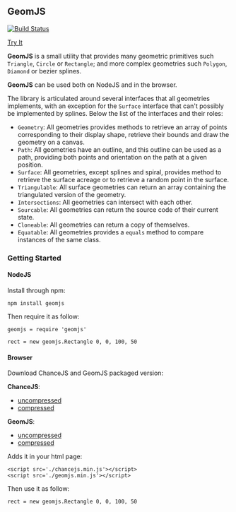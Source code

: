 ## GeomJS

[![Build Status](https://travis-ci.org/abe33/geomjs.png)](https://travis-ci.org/abe33/geomjs)

[Try It](http://abe33.github.com/geomjs/demos/demo.html)

**GeomJS** is a small utility that provides many geometric primitives such
`Triangle`, `Circle` or `Rectangle`; and more complex geometries
such `Polygon`, `Diamond` or bezier splines.

**GeomJS** can be used both on NodeJS and in the browser.

The library is articulated around several interfaces that all geometries
implements, with an exception for the `Surface` interface that can't possibly
be implemented by splines.
Below the list of the interfaces and their roles:

 * `Geometry`: All geometries provides methods to retrieve an array of points
   corresponding to their display shape, retrieve their bounds and draw the
   geometry on a canvas.
 * `Path`: All geometries have an outline, and this outline can be used as
   a path, providing both points and orientation on the path at a given
   position.
 * `Surface`: All geometries, except splines and spiral, provides method
   to retrieve the surface acreage or to retrieve a random point in the
   surface.
 * `Triangulable`: All surface geometries can return an array containing
   the triangulated version of the geometry.
 * `Intersections`: All geometries can intersect with each other.
 * `Sourcable`: All geometries can return the source code of their current
   state.
 * `Cloneable`: All geometries can return a copy of themselves.
 * `Equatable`: All geometries provides a `equals` method to compare
   instances of the same class.

### Getting Started

#### NodeJS

Install through npm:

    npm install geomjs

Then require it as follow:

    geomjs = require 'geomjs'

    rect = new geomjs.Rectangle 0, 0, 100, 50

#### Browser

Download ChanceJS and GeomJS packaged version:

**ChanceJS**:
 * [uncompressed](https://raw.github.com/abe33/chancejs/master/packages/chancejs.js)
 * [compressed](https://raw.github.com/abe33/chancejs/master/packages/chancejs.min.js)

**GeomJS**:
 * [uncompressed](https://raw.github.com/abe33/geomjs/master/packages/geomjs.js)
 * [compressed](https://raw.github.com/abe33/geomjs/master/packages/geomjs.min.js)

Adds it in your html page:

    <script src='./chancejs.min.js'></script>
    <script src='./geomjs.min.js'></script>

Then use it as follow:

    rect = new geomjs.Rectangle 0, 0, 100, 50

